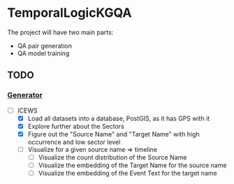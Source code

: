 # TemporalLogicKGQA

The project will have two main parts:

- QA pair generation
- QA model training

## TODO

### [Generator](./tkgqa_generator/README.md)

- [ ] ICEWS
    - [x] Load all datasets into a database, PostGIS, as it has GPS with it
    - [x] Explore further about the Sectors
    - [x] Figure out the "Source Name" and "Target Name" with high occurrence and low sector level
    - [ ] Visualize for a given source name => timeline
      - [ ] Visualize the count distribution of the Source Name
      - [ ] Visualize the embedding of the Target Name for the source name
      - [ ] Visualize the embedding of the Event Text for the target name